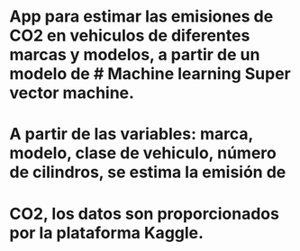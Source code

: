 # App para estimar las emisiones de CO2 en vehiculos de diferentes marcas y modelos, a partir de un modelo de # Machine learning Super vector machine.


# A partir de las variables: marca, modelo, clase de vehiculo, número de cilindros, se estima la emisión de 
# CO2, los datos son proporcionados por la plataforma Kaggle.
